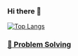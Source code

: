### Hi there 👋

<!--
**Hajin-Lee0406/Hajin-Lee0406** is a ✨ _special_ ✨ repository because its `README.md` (this file) appears on your GitHub profile.

Here are some ideas to get you started:

- 🔭 I’m currently working on ...
- 🌱 I’m currently learning ...
- 👯 I’m looking to collaborate on ...
- 🤔 I’m looking for help with ...
- 💬 Ask me about ...
- 📫 How to reach me: ...
- 😄 Pronouns: ...
- ⚡ Fun fact: ...
-->

[![Top Langs](https://github-readme-stats.vercel.app/api/top-langs/?username=Hajin-Lee0406&layout=compact)](https://github.com/Hajin-Lee0406/github-readme-stats)

<a href="[url](https://blog.naver.com/glgkwls1)" > <h3>:muscle: Problem Solving </h3> </a>
